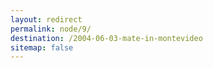 ```yaml
---
layout: redirect
permalink: node/9/
destination: /2004-06-03-mate-in-montevideo
sitemap: false
---
```

